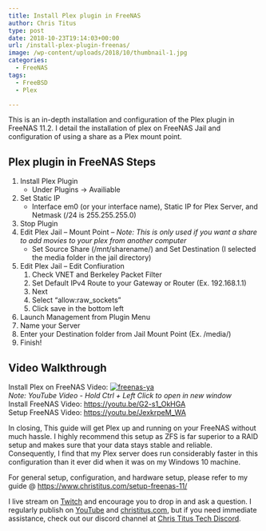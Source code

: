 ```yaml
---
title: Install Plex plugin in FreeNAS
author: Chris Titus
type: post
date: 2018-10-23T19:14:03+00:00
url: /install-plex-plugin-freenas/
image: /wp-content/uploads/2018/10/thumbnail-1.jpg
categories:
  - FreeNAS
tags:
  - FreeBSD
  - Plex

---
```

This is an in-depth installation and configuration of the Plex plugin in FreeNAS 11.2. I detail the installation of plex on FreeNAS Jail and configuration of using a share as a Plex mount point. <!--more-->

## Plex plugin in FreeNAS Steps

  1. Install Plex Plugin 
      * Under Plugins -> Availiable
  2. Set Static IP 
      * Interface em0 (or your interface name), Static IP for Plex Server, and Netmask (/24 is 255.255.255.0)
  3. Stop Plugin
  4. Edit Plex Jail &#8211; Mount Point &#8211; _Note: This is only used if you want a share to add movies to your plex from another computer_ 
      * Set Source Share (/mnt/sharename/) and Set Destination (I selected the media folder in the jail directory)
  5. Edit Plex Jail &#8211; Edit Confiuration 
      1. Check VNET and Berkeley Packet Filter
      2. Set Default IPv4 Route to your Gateway or Router (Ex. 192.168.1.1)
      3. Next
      4. Select &#8220;allow:raw_sockets&#8221;
      5. Click save in the bottom left
  6. Launch Management from Plugin Menu
  7. Name your Server
  8. Enter your Destination folder from Jail Mount Point (Ex. /media/)
  9. Finish!

## Video Walkthrough

Install Plex on FreeNAS Video: [![freenas-ya](https://img.youtube.com/vi/99fQNbuAOlg/0.jpg)](https://www.youtube.com/watch?v=99fQNbuAOlg)  
_Note: YouTube Video - Hold Ctrl + Left Click to open in new window_  
Install FreeNAS Video: https://youtu.be/G2-s1_OkHGA  
Setup FreeNAS Video: https://youtu.be/JexkrpeM_WA

In closing, This guide will get Plex up and running on your FreeNAS without much hassle. I highly recommend this setup as ZFS is far superior to a RAID setup and makes sure that your data stays stable and reliable. Consequently, I find that my Plex server does run considerably faster in this configuration than it ever did when it was on my Windows 10 machine.

For general setup, configuration, and hardware setup, please refer to my guide @ <https://www.christitus.com/setup-freenas-11/>

I live stream on [Twitch][1] and encourage you to drop in and ask a question. I regularly publish on [YouTube][2] and [christitus.com][3], but if you need immediate assistance, check out our discord channel at [Chris Titus Tech Discord][4].

 [1]: https://twitch.tv/christitustech
 [2]: https://www.youtube.com/c/ChrisTitusTech
 [3]: https://www.christitus.com/
 [4]: https://www.christitus.com/discord

